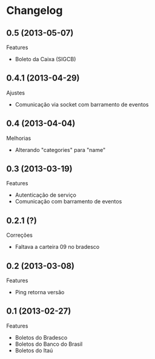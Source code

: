Changelog
=========

## 0.5 (2013-05-07)

Features
- Boleto da Caixa (SIGCB)

## 0.4.1 (2013-04-29)

Ajustes
- Comunicação via socket com barramento de eventos

## 0.4 (2013-04-04)

Melhorias
- Alterando "categories" para "name"

## 0.3 (2013-03-19)

Features
- Autenticação de serviço
- Comunicação com barramento de eventos

## 0.2.1 (?)

Correções
- Faltava a carteira 09 no bradesco

## 0.2 (2013-03-08)

Features
- Ping retorna versão

## 0.1 (2013-02-27)

Features
- Boletos do Bradesco
- Boletos do Banco do Brasil
- Boletos do Itaú
